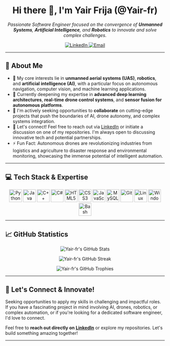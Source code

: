 <h1 align="center">Hi there 👋, I'm Yair Frija (@Yair-fr)</h1>

<p align="center">
  <em>Passionate Software Engineer focused on the convergence of <strong>Unmanned Systems</strong>, <strong>Artificial Intelligence</strong>, and <strong>Robotics</strong> to innovate and solve complex challenges.</em>
</p>

<p align="center">
  <a href="https://www.linkedin.com/in/yair-friedensohn-4a4519260/" target="_blank">
    <img src="https://img.shields.io/badge/LinkedIn-%230077B5.svg?&style=for-the-badge&logo=linkedin&logoColor=white" alt="LinkedIn">
  </a>
  <a href="mailto:yair4415@gmail.com">
    <img src="https://img.shields.io/badge/Email-D14836?style=for-the-badge&logo=gmail&logoColor=white" alt="Email">
  </a>
  </p>

---

## 🚀 About Me

-   👀 My core interests lie in **unmanned aerial systems (UAS)**, **robotics**, and **artificial intelligence (AI)**, with a particular focus on autonomous navigation, computer vision, and machine learning applications.
-   🌱 Currently deepening my expertise in **advanced deep learning architectures**, **real-time drone control systems**, and **sensor fusion for autonomous platforms**.
-   🤝 I'm actively seeking opportunities to **collaborate** on cutting-edge projects that push the boundaries of AI, drone autonomy, and complex systems integration.
-   💬 Let's connect! Feel free to reach out via [LinkedIn](https://www.linkedin.com/in/yair-friedensohn-4a4519260/) or initiate a discussion on one of my repositories. I'm always open to discussing innovative tech and potential partnerships.
-   ⚡ Fun Fact: Autonomous drones are revolutionizing industries from logistics and agriculture to disaster response and environmental monitoring, showcasing the immense potential of intelligent automation.

---

## 💻 Tech Stack & Expertise

<p align="center">
  <img src="https://cdn.jsdelivr.net/gh/devicons/devicon/icons/python/python-original.svg" width="40" height="40" alt="Python"/>
  <img src="https://cdn.jsdelivr.net/gh/devicons/devicon/icons/java/java-original.svg" width="40" height="40" alt="Java"/>
  <img src="https://cdn.jsdelivr.net/gh/devicons/devicon/icons/cplusplus/cplusplus-original.svg" width="40" height="40" alt="C++"/>
  <img src="https://cdn.jsdelivr.net/gh/devicons/devicon/icons/csharp/csharp-original.svg" width="40" height="40" alt="C#"/>
  <img src="https://cdn.jsdelivr.net/gh/devicons/devicon/icons/html5/html5-original.svg" width="40" height="40" alt="HTML5"/>
  <img src="https://cdn.jsdelivr.net/gh/devicons/devicon/icons/css3/css3-original.svg" width="40" height="40" alt="CSS3"/>
  <img src="https://cdn.jsdelivr.net/gh/devicons/devicon/icons/javascript/javascript-original.svg" width="40" height="40" alt="JavaScript"/>
  <img src="https://cdn.jsdelivr.net/gh/devicons/devicon/icons/mysql/mysql-original.svg" width="40" height="40" alt="MySQL"/>
  <img src="https://cdn.jsdelivr.net/gh/devicons/devicon/icons/git/git-original.svg" width="40" height="40" alt="Git"/>
  <img src="https://cdn.jsdelivr.net/gh/devicons/devicon/icons/linux/linux-original.svg" width="40" height="40" alt="Linux"/>
  <img src="https://cdn.jsdelivr.net/gh/devicons/devicon/icons/windows8/windows8-original.svg" width="40" height="40" alt="Windows"/>
  <img src="https://cdn.jsdelivr.net/gh/devicons/devicon/icons/bash/bash-original.svg" width="40" height="40" alt="Bash"/>
  </p>

---

## 📈 GitHub Statistics

<p align="center">
  <img src="https://github-readme-stats.vercel.app/api?username=Yair-fr&show_icons=true&theme=tokyonight&hide_title=false&hide_rank=false&include_all_commits=true&hide_border=true" alt="Yair-fr's GitHub Stats" />
</p>

<p align="center">
  <img src="https://github-readme-streak-stats.herokuapp.com?user=Yair-fr&theme=tokyonight&date_format=M%20j%5B%2C%20Y%5D&hide_border=true" alt="Yair-fr's GitHub Streak" />
</p>

<p align="center">
  <img src="https://github-profile-trophy.vercel.app/?username=Yair-fr&theme=tokyonight&margin-w=10&no-frame=true&column=6" alt="Yair-fr's GitHub Trophies" />
</p>

---

## 🤝 Let's Connect & Innovate!

Seeking opportunities to apply my skills in challenging and impactful roles.
If you have a fascinating project in mind involving AI, drones, robotics, or complex automation, or if you're looking for a dedicated software engineer, I'd love to connect.

Feel free to **reach out directly on [LinkedIn](https://www.linkedin.com/in/yair-friedensohn-4a4519260/)** or explore my repositories. Let's build something amazing together!

---
